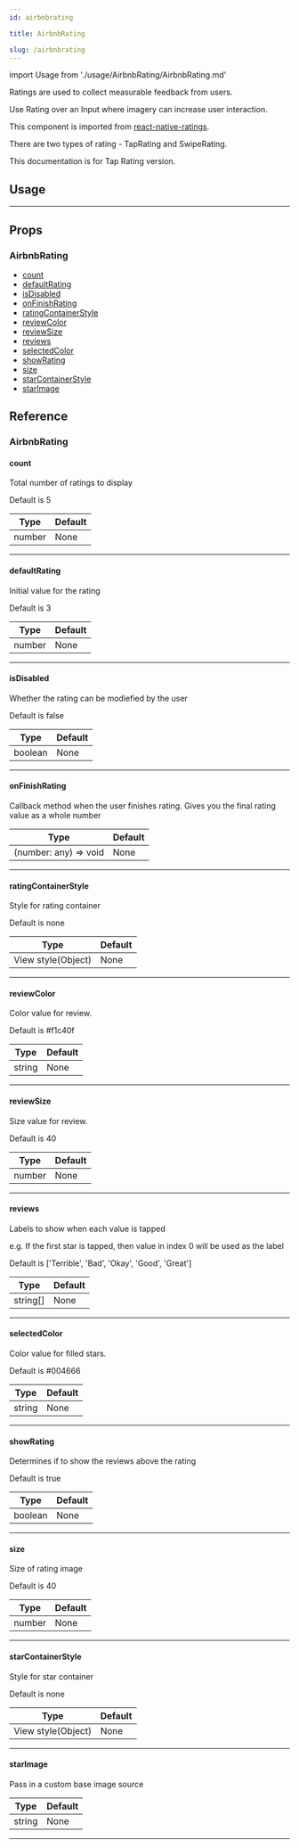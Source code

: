 ```yaml
---
id: airbnbrating

title: AirbnbRating

slug: /airbnbrating
---
```


import Usage from './usage/AirbnbRating/AirbnbRating.md'

Ratings are used to collect measurable feedback from users.

Use Rating over an Input where imagery can increase user interaction.

This component is imported from [react-native-ratings](https://github.com/Monte9/react-native-ratings).

There are two types of rating - TapRating and SwipeRating.

This documentation is for Tap Rating version.

## Usage

<Usage />

---

## Props

### AirbnbRating

- [count](#count)
- [defaultRating](#defaultrating)
- [isDisabled](#isdisabled)
- [onFinishRating](#onfinishrating)
- [ratingContainerStyle](#ratingcontainerstyle)
- [reviewColor](#reviewcolor)
- [reviewSize](#reviewsize)
- [reviews](#reviews)
- [selectedColor](#selectedcolor)
- [showRating](#showrating)
- [size](#size)
- [starContainerStyle](#starcontainerstyle)
- [starImage](#starimage)

## Reference

### AirbnbRating

#### count

Total number of ratings to display

Default is 5

| Type   | Default |
| ------ | ------- |
| number | None    |

---

#### defaultRating

Initial value for the rating

Default is 3

| Type   | Default |
| ------ | ------- |
| number | None    |

---

#### isDisabled

Whether the rating can be modiefied by the user

Default is false

| Type    | Default |
| ------- | ------- |
| boolean | None    |

---

#### onFinishRating

Callback method when the user finishes rating. Gives you the final rating value as a whole number

| Type                  | Default |
| --------------------- | ------- |
| (number: any) => void | None    |

---

#### ratingContainerStyle

Style for rating container

Default is none

| Type               | Default |
| ------------------ | ------- |
| View style(Object) | None    |

---

#### reviewColor

Color value for review.

Default is #f1c40f

| Type   | Default |
| ------ | ------- |
| string | None    |

---

#### reviewSize

Size value for review.

Default is 40

| Type   | Default |
| ------ | ------- |
| number | None    |

---

#### reviews

Labels to show when each value is tapped

e.g. If the first star is tapped, then value in index 0 will be used as the label

Default is ['Terrible', 'Bad', 'Okay', 'Good', 'Great']

| Type     | Default |
| -------- | ------- |
| string[] | None    |

---

#### selectedColor

Color value for filled stars.

Default is #004666

| Type   | Default |
| ------ | ------- |
| string | None    |

---

#### showRating

Determines if to show the reviews above the rating

Default is true

| Type    | Default |
| ------- | ------- |
| boolean | None    |

---

#### size

Size of rating image

Default is 40

| Type   | Default |
| ------ | ------- |
| number | None    |

---

#### starContainerStyle

Style for star container

Default is none

| Type               | Default |
| ------------------ | ------- |
| View style(Object) | None    |

---

#### starImage

Pass in a custom base image source

| Type   | Default |
| ------ | ------- |
| string | None    |

---
